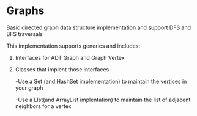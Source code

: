 Graphs
======

Basic directed graph data structure implementation and support DFS and BFS traversals


This implementation supports generics and includes:

1) Interfaces for ADT Graph and Graph Vertex

2) Classes that implent those interfaces

     -Use a Set (and HashSet implementation) to maintain the vertices in your graph
     
     -Use a LIst(and ArrayList implentation) to maintain the list of adjacent neighbors for a vertex
